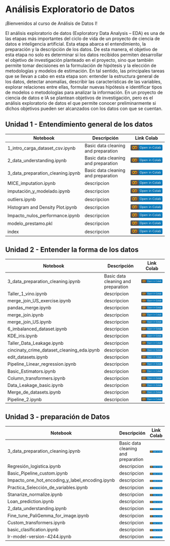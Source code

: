 
# Análisis Exploratorio de Datos

¡Bienvenidos al curso de Análisis de Datos I!

El análisis exploratorio de datos (Exploratory Data Analysis – EDA) es una de las etapas más importantes del ciclo de vida de un proyecto de ciencia de datos e inteligencia artificial. Esta etapa abarca el entendimiento, la preparación y la descripción de los datos. De esta manera, el objetivo de esta etapa no solo es determinar si los datos recibidos permiten desarrollar el objetivo de investigación planteado en el proyecto, sino que también permite tomar decisiones en la formulación de hipótesis y la elección de metodologías y modelos de estimación. En tal sentido, las principales tareas que se llevan a cabo en esta etapa son: entender la estructura general de los datos, detectar anomalías, describir las características de las variables, explorar relaciones entre ellas, formular nuevas hipótesis e identificar tipos de modelos o metodologías para analizar la información. En un proyecto de ciencia de datos e IA se plantean objetivos de investigación, pero es el análisis exploratorio de datos el que permite conocer preliminarmente si dichos objetivos pueden ser alcanzados con los datos con que se cuentan.


## Unidad 1 - Entendimiento general de los datos

| Notebook | Descripción | Link Colab |
|----------|-------------|----------|
|1_intro_carga_dataset_csv.ipynb| Basic data cleaning and preparation | <a href=""><img src="img/colab.svg" alt="Open In Colab"></a> |
|2_data_understanding.ipynb| Basic data cleaning and preparation | <a href=""><img src="img/colab.svg" alt="Open In Colab"></a> |
|3_data_preparation_cleaning.ipynb| Basic data cleaning and preparation | <a href=""><img src="img/colab.svg" alt="Open In Colab"></a> |
|MICE_imputation.ipynb| descripcion | <a href=""><img src="img/colab.svg" alt="Open In Colab"></a>|
|imputación_y_modelado.ipynb| descripcion | <a href=""><img src="img/colab.svg" alt="Open In Colab"></a>|
|outliers.ipynb| descripcion | <a href=""><img src="img/colab.svg" alt="Open In Colab"></a>|
|Histogram and Density Plot.ipynb| descripcion | <a href=""><img src="img/colab.svg" alt="Open In Colab"></a>|
|Impacto_nulos_performance.ipynb| descripcion | <a href=""><img src="img/colab.svg" alt="Open In Colab"></a>|
|modelo_prestamo.pkl| descripcion | <a href=""><img src="img/colab.svg" alt="Open In Colab"></a>|
|index| descripcion | <a href=""><img src="img/colab.svg" alt="Open In Colab"></a>|

## Unidad 2 -  Entender la forma de los datos 

| Notebook | Descripción | Link Colab |
|----------|-------------|----------|
|3_data_preparation_cleaning.ipynb| Basic data cleaning and preparation | <a href="https://colab.research.google.com/drive/1Igs3WZuXAIv9X0vwqiE90QlEPys8e8Oa?usp=sharing"><img src="img/colab.svg" alt="Open In Colab"></a>|
|Taller_1_vino.ipynb| descripcion | <a href=""><img src="img/colab.svg" alt="Open In Colab"></a>|
|merge_join_US_exercise.ipynb| descripcion | <a href=""><img src="img/colab.svg" alt="Open In Colab"></a>|
|pandas_merge.ipynb| descripcion | <a href=""><img src="img/colab.svg" alt="Open In Colab"></a>|
|merge_join.ipynb| descripcion | <a href=""><img src="img/colab.svg" alt="Open In Colab"></a>|
|merge_join_US.ipynb| descripcion | <a href=""><img src="img/colab.svg" alt="Open In Colab"></a>|
|6_imbalanced_dataset.ipynb| descripcion | <a href=""><img src="img/colab.svg" alt="Open In Colab"></a>|
|KDE_iris.ipynb| descripcion | <a href=""><img src="img/colab.svg" alt="Open In Colab"></a>|
|Taller_Data_Leakage.ipynb| descripcion | <a href=""><img src="img/colab.svg" alt="Open In Colab"></a>|
|cincinaty_crime_dataset_cleaning_eda.ipynb| descripcion | <a href=""><img src="img/colab.svg" alt="Open In Colab"></a>|
|edit_datasets.ipynb| descripcion | <a href=""><img src="img/colab.svg" alt="Open In Colab"></a>|
|Pipeline_Linear_regression.ipynb| descripcion | <a href=""><img src="img/colab.svg" alt="Open In Colab"></a>|
|Basic_Estimators.ipynb| descripcion | <a href=""><img src="img/colab.svg" alt="Open In Colab"></a>|
|Column_transformers.ipynb| descripcion | <a href=""><img src="img/colab.svg" alt="Open In Colab"></a>|
|Data_Leakage_basic.ipynb| descripcion | <a href=""><img src="img/colab.svg" alt="Open In Colab"></a>|
|Merge_de_datasets.ipynb| descripcion | <a href=""><img src="img/colab.svg" alt="Open In Colab"></a>|
|Pipeline_2.ipynb| descripcion | <a href=""><img src="img/colab.svg" alt="Open In Colab"></a>|

## Unidad 3 -  preparación de Datos 

| Notebook | Descripción | Link Colab |
|----------|-------------|----------|
|3_data_preparation_cleaning.ipynb| Basic data cleaning and preparation | <a href="https://colab.research.google.com/drive/1Igs3WZuXAIv9X0vwqiE90QlEPys8e8Oa?usp=sharing"><img src="img/colab.svg" alt="Open In Colab"></a> 
|Regresión_logistica.ipynb| descripcion | <a href=""><img src="img/colab.svg" alt="Open In Colab"></a>|
|Basic_Pipeline_custom.ipynb| descripcion | <a href=""><img src="img/colab.svg" alt="Open In Colab"></a>|
|Impacto_one_hot_encoding_y_label_encoding.ipynb| descripcion | <a href=""><img src="img/colab.svg" alt="Open In Colab"></a>|
|Practica_Selección_de_variables.ipynb| descripcion | <a href=""><img src="img/colab.svg" alt="Open In Colab"></a>|
|Stanarize_normalize.ipynb| descripcion | <a href=""><img src="img/colab.svg" alt="Open In Colab"></a>|
|Loan_prediction.ipynb| descripcion | <a href=""><img src="img/colab.svg" alt="Open In Colab"></a>|
|2_data_understanding.ipynb| descripcion | <a href=""><img src="img/colab.svg" alt="Open In Colab"></a>|
|Fine_tune_PaliGemma_for_image.ipynb| descripcion | <a href=""><img src="img/colab.svg" alt="Open In Colab"></a>|
|Custom_transformers.ipynb| descripcion | <a href=""><img src="img/colab.svg" alt="Open In Colab"></a>|
|basic_clasification.ipynb| descripcion | <a href=""><img src="img/colab.svg" alt="Open In Colab"></a>|
|lr-model-version-4244.ipynb| descripcion | <a href=""><img src="img/colab.svg" alt="Open In Colab"></a>|
